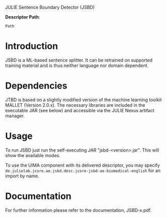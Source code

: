 JULIE Sentence Boundary Detector (JSBD)  

**Descriptor Path**:
```
Path
```

Introduction
============
JSBD is a ML-based sentence splitter. It can be retrained on supported
training material and is thus neither language nor domain dependent.



Dependencies
============ 
JTBD is based on a slightly modified version of the machine learning toolkit MALLET (Version 2.0.x). The necessary libraries are included in the executable JAR (see below) and accessible via the JULIE Nexus artifact manager.


Usage
=====

To run JSBD just run the self-executing JAR "jsbd-&lt;version&gt;.jar". This will show the available modes.

To use the UIMA component with its delivered descriptor, you may specify `de.julielab.jcore.ae.jsbd.desc.jcore-jsbd-ae-biomedical-english` for an import by name.

Documentation
==============
For further information please refer to the documentation, JSBD-x.pdf.

